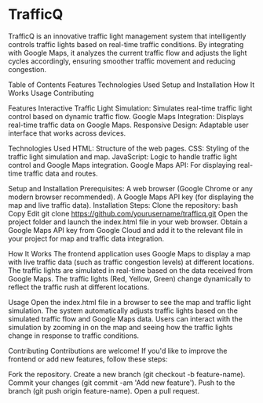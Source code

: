 # TrafficQ
TrafficQ is an innovative traffic light management system that intelligently controls traffic lights based on real-time traffic conditions. By integrating with Google Maps, it analyzes the current traffic flow and adjusts the light cycles accordingly, ensuring smoother traffic movement and reducing congestion.


Table of Contents
Features
Technologies Used
Setup and Installation
How It Works
Usage
Contributing


Features
Interactive Traffic Light Simulation: Simulates real-time traffic light control based on dynamic traffic flow.
Google Maps Integration: Displays real-time traffic data on Google Maps.
Responsive Design: Adaptable user interface that works across devices.

Technologies Used
HTML: Structure of the web pages.
CSS: Styling of the traffic light simulation and map.
JavaScript: Logic to handle traffic light control and Google Maps integration.
Google Maps API: For displaying real-time traffic data and routes.

Setup and Installation
Prerequisites:
A web browser (Google Chrome or any modern browser recommended).
A Google Maps API key (for displaying the map and live traffic data).
Installation Steps:
Clone the repository:
bash
Copy
Edit
git clone https://github.com/yourusername/trafficq.git
Open the project folder and launch the index.html file in your web browser.
Obtain a Google Maps API key from Google Cloud and add it to the relevant file in your project for map and traffic data integration.

How It Works
The frontend application uses Google Maps to display a map with live traffic data (such as traffic congestion levels) at different locations.
The traffic lights are simulated in real-time based on the data received from Google Maps.
The traffic lights (Red, Yellow, Green) change dynamically to reflect the traffic rush at different locations.

Usage
Open the index.html file in a browser to see the map and traffic light simulation.
The system automatically adjusts traffic lights based on the simulated traffic flow and Google Maps data.
Users can interact with the simulation by zooming in on the map and seeing how the traffic lights change in response to traffic conditions.

Contributing
Contributions are welcome! If you'd like to improve the frontend or add new features, follow these steps:

Fork the repository.
Create a new branch (git checkout -b feature-name).
Commit your changes (git commit -am 'Add new feature').
Push to the branch (git push origin feature-name).
Open a pull request.
